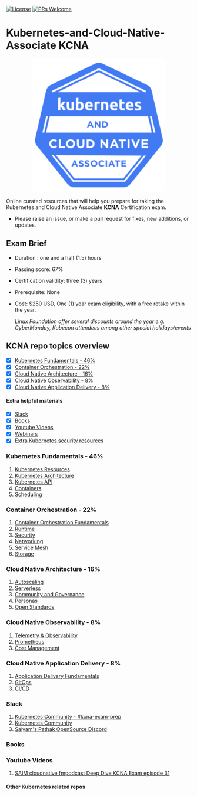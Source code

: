 [![License](https://img.shields.io/badge/License-Apache_2.0-blue.svg)](https://opensource.org/licenses/Apache-2.0)
[![PRs Welcome](https://img.shields.io/badge/PRs-welcome-brightgreen.svg?style=flat-square)](http://makeapullrequest.com)

# Kubernetes-and-Cloud-Native-Associate KCNA

<p align="center">
  <img width="360" src="KCNA-logo.png">
</p>

Online curated resources that will help you prepare for taking the Kubernetes and Cloud Native Associate **KCNA** Certification exam.

- Please raise an issue, or make a pull request for fixes, new additions, or updates.

## Exam Brief

- Duration : one and a half (1.5) hours
<!-- Number of questions : ??? Multiple choice questions -->
- Passing score: 67%
- Certification validity: three (3) years
- Prerequisite: None
- Cost: $250 USD, One (1) year exam eligibility, with a free retake within the year.

  *Linux Foundation offer several discounts around the year e.g. CyberMonday, Kubecon attendees among other special holidays/events*

## KCNA repo topics overview

- [X] [Kubernetes Fundamentals - 46%](#kubernetes-fundamentals---46)
- [X] [Container Orchestration - 22%](#containerr-orchestration---22)
- [X] [Cloud Native Architecture - 16%](#cloud-native-architecture---16)
- [X] [Cloud Native Observability - 8%](#cloud-native-observability---8)
- [X] [Cloud Native Application Delivery - 8%](#cloud-native-application-delivery---8)

#### Extra helpful materials

- [x] [Slack](#slack)
- [x] [Books](#books)
- [x] [Youtube Videos](#youtube-videos)
- [x] [Webinars](#webinars)
- [x] [Extra Kubernetes security resources](generic-kubernetes-containers-security/Kubernetes.md)

### Kubernetes Fundamentals - 46%

1. [Kubernetes Resources](link)
2. [Kubernetes Architecture](link)
3. [Kubernetes API](link)
4. [Containers](link)
5. [Scheduling](link)

### Container Orchestration - 22%

1. [Container Orchestration Fundamentals](link)
2. [Runtime](link)
3. [Security](link)
4. [Networking](link)
5. [Service Mesh](link)
6. [Storage](link)

### Cloud Native Architecture - 16%

1. [Autoscaling](link)
2. [Serverless](link)
3. [Community and Governance](link)
4. [Personas](link)
5. [Open Standards](link)

### Cloud Native Observability - 8%

1. [Telemetry & Observability](link)
2. [Prometheus](link)
3. [Cost Management](link)

### Cloud Native Application Delivery - 8%

1. [Application Delivery Fundamentals](link)
2. [GitOps](link)
3. [CI/CD](link)

### Slack

1. [Kubernetes Community - #kcna-exam-prep](https://kubernetes.slack.com)
1. [Kubernetes Community](https://kubernauts-slack-join.herokuapp.com/)
2. [Saiyam's Pathak OpenSource Discord](https://discord.gg/9PQBYKntPR)

### Books

### Youtube Videos
1. [SAIM cloudnative fmpodcast Deep Dive KCNA Exam episode 31](https://youtu.be/wPbsvF_SGmc)

#### Other Kubernetes related repos
